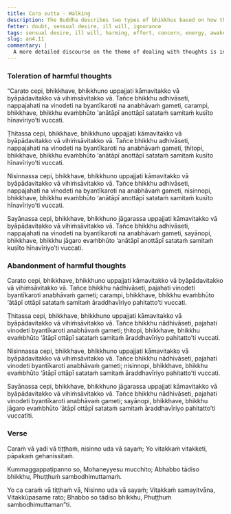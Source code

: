 ```yaml
---
title: Cara sutta - Walking
description: The Buddha describes two types of bhikkhus based on how they deal with thoughts of sensuality, ill will, and harming while walking, standing, sitting, and lying down, and which one is capable of reaching the highest awakening.
fetter: doubt, sensual desire, ill will, ignorance
tags: sensual desire, ill will, harming, effort, concern, energy, awakening, an, an4, walking, standing, sitting, lying down, doubt
slug: an4.11
commentary: |
  A more detailed discourse on the theme of dealing with thoughts is in [MN 19](/mn19), and one on shaping of thoughts is in [MN 20](/mn20).
---
```


### Toleration of harmful thoughts

“Carato cepi, bhikkhave, bhikkhuno uppajjati kāmavitakko vā byāpādavitakko vā vihiṁsāvitakko vā. Tañce bhikkhu adhivāseti, nappajahati na vinodeti na byantīkaroti na anabhāvaṁ gameti, carampi, bhikkhave, bhikkhu evaṁbhūto ‘anātāpī anottāpī satataṁ samitaṁ kusīto hīnavīriyo’ti vuccati.

Ṭhitassa cepi, bhikkhave, bhikkhuno uppajjati kāmavitakko vā byāpādavitakko vā vihiṁsāvitakko vā. Tañce bhikkhu adhivāseti, nappajahati na vinodeti na byantīkaroti na anabhāvaṁ gameti, ṭhitopi, bhikkhave, bhikkhu evaṁbhūto ‘anātāpī anottāpī satataṁ samitaṁ kusīto hīnavīriyo’ti vuccati.

Nisinnassa cepi, bhikkhave, bhikkhuno uppajjati kāmavitakko vā byāpādavitakko vā vihiṁsāvitakko vā. Tañce bhikkhu adhivāseti, nappajahati na vinodeti na byantīkaroti na anabhāvaṁ gameti, nisinnopi, bhikkhave, bhikkhu evaṁbhūto ‘anātāpī anottāpī satataṁ samitaṁ kusīto hīnavīriyo’ti vuccati.

Sayānassa cepi, bhikkhave, bhikkhuno jāgarassa uppajjati kāmavitakko vā byāpādavitakko vā vihiṁsāvitakko vā. Tañce bhikkhu adhivāseti, nappajahati na vinodeti na byantīkaroti na anabhāvaṁ gameti, sayānopi, bhikkhave, bhikkhu jāgaro evaṁbhūto ‘anātāpī anottāpī satataṁ samitaṁ kusīto hīnavīriyo’ti vuccati.

### Abandonment of harmful thoughts

Carato cepi, bhikkhave, bhikkhuno uppajjati kāmavitakko vā byāpādavitakko vā vihiṁsāvitakko vā. Tañce bhikkhu nādhivāseti, pajahati vinodeti byantīkaroti anabhāvaṁ gameti; carampi, bhikkhave, bhikkhu evaṁbhūto ‘ātāpī ottāpī satataṁ samitaṁ āraddhavīriyo pahitatto’ti vuccati.

Ṭhitassa cepi, bhikkhave, bhikkhuno uppajjati kāmavitakko vā byāpādavitakko vā vihiṁsāvitakko vā. Tañce bhikkhu nādhivāseti, pajahati vinodeti byantīkaroti anabhāvaṁ gameti; ṭhitopi, bhikkhave, bhikkhu evaṁbhūto ‘ātāpī ottāpī satataṁ samitaṁ āraddhavīriyo pahitatto’ti vuccati.

Nisinnassa cepi, bhikkhave, bhikkhuno uppajjati kāmavitakko vā byāpādavitakko vā vihiṁsāvitakko vā. Tañce bhikkhu nādhivāseti, pajahati vinodeti byantīkaroti anabhāvaṁ gameti; nisinnopi, bhikkhave, bhikkhu evaṁbhūto ‘ātāpī ottāpī satataṁ samitaṁ āraddhavīriyo pahitatto’ti vuccati.

Sayānassa cepi, bhikkhave, bhikkhuno jāgarassa uppajjati kāmavitakko vā byāpādavitakko vā vihiṁsāvitakko vā. Tañce bhikkhu nādhivāseti, pajahati vinodeti byantīkaroti anabhāvaṁ gameti; sayānopi, bhikkhave, bhikkhu jāgaro evaṁbhūto ‘ātāpī ottāpī satataṁ samitaṁ āraddhavīriyo pahitatto’ti vuccatīti.

### Verse

Caraṁ vā yadi vā tiṭṭhaṁ,
nisinno uda vā sayaṁ;
Yo vitakkaṁ vitakketi,
pāpakaṁ gehanissitaṁ.

Kummaggappaṭipanno so,
Mohaneyyesu mucchito;
Abhabbo tādiso bhikkhu,
Phuṭṭhuṁ sambodhimuttamaṁ.

Yo ca caraṁ vā tiṭṭhaṁ vā,
Nisinno uda vā sayaṁ;
Vitakkaṁ samayitvāna,
Vitakkūpasame rato;
Bhabbo so tādiso bhikkhu,
Phuṭṭhuṁ sambodhimuttaman”ti.
